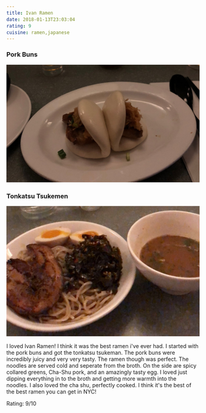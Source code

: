 ```yaml
---
title: Ivan Ramen
date: 2018-01-13T23:03:04
rating: 9
cuisine: ramen,japanese
---
```


### Pork Buns
![Ivan Ramen](./picture-1.jpg)

### Tonkatsu Tsukemen
![Ivan Ramen](./picture.jpg)

I loved Ivan Ramen! I think it was the best ramen i've ever had. I started with the pork buns and got the tonkatsu tsukeman. The pork buns were incredibly juicy and very very tasty. The ramen though was perfect. The noodles are served cold and seperate from the broth. On the side are spicy collared greens, Cha-Shu pork, and an amazingly tasty egg. I loved just dipping everything in to the broth and getting more warmth into the noodles. I also loved the cha shu, perfectly cooked. I think it's the best of the best ramen you can get in NYC!

Rating: 9/10